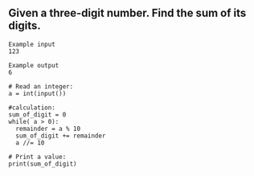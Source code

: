 ## Given a three-digit number. Find the sum of its digits.

```
Example input
123

Example output
6

```

```
# Read an integer:
a = int(input())

#calculation:
sum_of_digit = 0 
while( a > 0):
  remainder = a % 10         
  sum_of_digit += remainder
  a //= 10 

# Print a value:
print(sum_of_digit)

```
